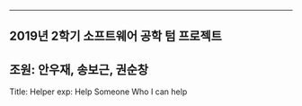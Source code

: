 ---------------------------------------
2019년 2학기 소프트웨어 공학 텀 프로젝트
---------------------------------------
조원: 안우재, 송보근, 권순창
---------------------------------------
Title: Helper
exp: 
Help Someone Who I can help
